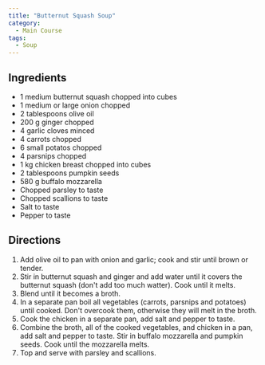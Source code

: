 ```yaml
---
title: "Butternut Squash Soup"
category:
  - Main Course
tags:
  - Soup
---
```


## Ingredients
* 1 medium butternut squash chopped into cubes
* 1 medium or large onion chopped
* 2 tablespoons olive oil
* 200 g ginger chopped
* 4 garlic cloves minced
* 4 carrots chopped
* 6 small potatos chopped
* 4 parsnips chopped
* 1 kg chicken breast chopped into cubes
* 2 tablespoons pumpkin seeds
* 580 g buffalo mozzarella
* Chopped parsley to taste
* Chopped scallions to taste
* Salt to taste
* Pepper to taste

## Directions
1. Add olive oil to pan with onion and garlic; cook and stir until brown or tender.
2. Stir in butternut squash and ginger and add water until it covers the butternut squash (don't add too much watter). Cook until it melts.
3. Blend until it becomes a broth.
4. In a separate pan boil all vegetables (carrots, parsnips and potatoes) until cooked. Don't overcook them, otherwise they will melt in the broth.
5. Cook the chicken in a separate pan, add salt and pepper to taste.
6. Combine the broth, all of the cooked vegetables, and chicken in a pan, add salt and pepper to taste. Stir in buffalo mozzarella and pumpkin seeds. Cook until the mozzarella melts.
7. Top and serve with parsley and scallions.
